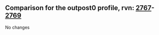 ## Comparison for the outpost0 profile, rvn: [2767](https://github.com/PRO100KatYT/FortniteProfileRevisions/tree/main/profiles/outpost0/2767%20outpost0.json)-[2769](https://github.com/PRO100KatYT/FortniteProfileRevisions/tree/main/profiles/outpost0/2769%20outpost0.json)

No changes
